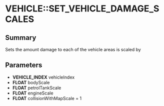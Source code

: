 # VEHICLE::SET_VEHICLE_DAMAGE_SCALES

## Summary
Sets the amount damage to each of the vehicle areas is scaled by

## Parameters
* **VEHICLE_INDEX** vehicleIndex
* **FLOAT** bodyScale
* **FLOAT** petrolTankScale
* **FLOAT** engineScale
* **FLOAT** collisionWithMapScale = 1